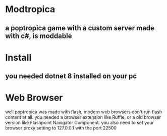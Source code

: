 # Modtropica
a poptropica game with a custom server made with c#, is moddable
---
# Install
you needed dotnet 8 installed on your pc
---
# Web Browser
well poptropica was made with flash, modern web browsers don't run flash content at all.
you needed a browser extension like Ruffle, or a old browser version like Flashpoint Navigator Component.
you also need to set your browser proxy setting to 127.0.0.1 with the port 22500
